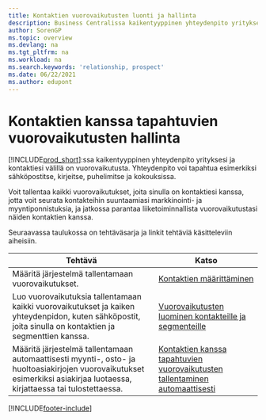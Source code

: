```yaml
---
title: Kontaktien vuorovaikutusten luonti ja hallinta
description: Business Centralissa kaikentyyppinen yhteydenpito yrityksesi ja kontaktiesi välillä on vuorovaikutusta. Lue lisää kontaktien luonti- ja hallintatavoista.
author: SorenGP
ms.topic: overview
ms.devlang: na
ms.tgt_pltfrm: na
ms.workload: na
ms.search.keywords: 'relationship, prospect'
ms.date: 06/22/2021
ms.author: edupont
---
```

# <a name="managing-interactions-with-your-contacts"></a>Kontaktien kanssa tapahtuvien vuorovaikutusten hallinta
[!INCLUDE[prod_short](includes/prod_short.md)]:ssa kaikentyyppinen yhteydenpito yrityksesi ja kontaktiesi välillä on vuorovaikutusta. Yhteydenpito voi tapahtua esimerkiksi sähköpostitse, kirjeitse, puhelimitse ja kokouksissa.

Voit tallentaa kaikki vuorovaikutukset, joita sinulla on kontaktiesi kanssa, jotta voit seurata kontakteihin suuntaamiasi markkinointi- ja myyntiponnistuksia, ja jatkossa parantaa liiketoiminnallista vuorovaikutustasi näiden kontaktien kanssa.

Seuraavassa taulukossa on tehtäväsarja ja linkit tehtäviä käsitteleviin aiheisiin.

| Tehtävä | Katso |
| --- | --- |
| Määritä järjestelmä tallentamaan vuorovaikutukset. |[Kontaktien määrittäminen](marketing-setup-contacts.md) |
|Luo vuorovaikutuksia tallentamaan kaikki vuorovaikutukset ja kaiken yhteydenpidon, kuten sähköpostit, joita sinulla on kontaktien ja segmenttien kanssa.|[Vuorovaikutusten luominen kontakteille ja segmenteille](marketing-how-create-interactions.md)|
|Määritä järjestelmä tallentamaan automaattisesti myynti-, osto- ja huoltoasiakirjojen vuorovaikutukset esimerkiksi asiakirjaa luotaessa, kirjattaessa tai tulostettaessa.|[Kontaktien kanssa tapahtuvien vuorovaikutusten tallentaminen automaattisesti](marketing-auto-record-interactions.md)|


[!INCLUDE[footer-include](includes/footer-banner.md)]
